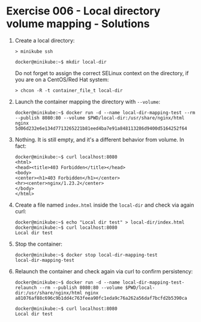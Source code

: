 # Exercise 006 - Local directory volume mapping - Solutions

1. Create a local directory:

   ```console
   > minikube ssh

   docker@minikube:~$ mkdir local-dir
   ```

   Do not forget to assign the correct SELinux context on the directory, if you
   are on a CentOS/Red Hat system:

   ```console
   > chcon -R -t container_file_t local-dir
   ```

2. Launch the container mapping the directory with `--volume`:

   ```console
   docker@minikube:~$ docker run -d --name local-dir-mapping-test --rm --publish 8080:80 --volume $PWD/local-dir:/usr/share/nginx/html nginx
   5d06d232e6e134d7713265221b81eed4ba7e91a848113286d9400d5164252f64
   ```

3. Nothing. It is still empty, and it's a different behavior from volume. In fact:

   ```console
   docker@minikube:~$ curl localhost:8080
   <html>
   <head><title>403 Forbidden</title></head>
   <body>
   <center><h1>403 Forbidden</h1></center>
   <hr><center>nginx/1.23.2</center>
   </body>
   </html>
   ```

4. Create a file named `index.html` inside the `local-dir` and check via again curl:

   ```console
   docker@minikube:~$ echo "Local dir test" > local-dir/index.html
   docker@minikube:~$ curl localhost:8080
   Local dir test
   ```

5. Stop the container:

   ```console
   docker@minikube:~$ docker stop local-dir-mapping-test
   local-dir-mapping-test
   ```

6. Relaunch the container and check again via curl to confirm persistency:

   ```console
   docker@minikube:~$ docker run -d --name local-dir-mapping-test-relaunch --rm --publish 8080:80 --volume $PWD/local-dir:/usr/share/nginx/html nginx
   a81076af88c696c9b1dd4c763feea90fc1eda9c76a262a56daf7bcfd2b5390ca

   docker@minikube:~$ curl localhost:8080
   Local dir test
   ```
